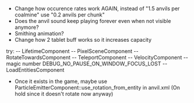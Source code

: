 - Change how occurence rates work AGAIN, instead of "1.5 anvils per coalmine" use "0.2 anvils per chunk"
- Does the anvil sound keep playing forever even when not visible anymore?
- Smithing animation?
- Change how 2 tablet buff works so it increases capacity

try:
-- LifetimeComponent
-- PixelSceneComponent
-- RotateTowardsComponent
-- TeleportComponent
-- VelocityComponent
-- magic number DEBUG_NO_PAUSE_ON_WINDOW_FOCUS_LOST
-- LoadEntitiesComponent

- Once it exists in the game, maybe use ParticleEmitterComponent::use_rotation_from_entity in anvil.xml
  (On hold since it doesn't rotate now anyway)
